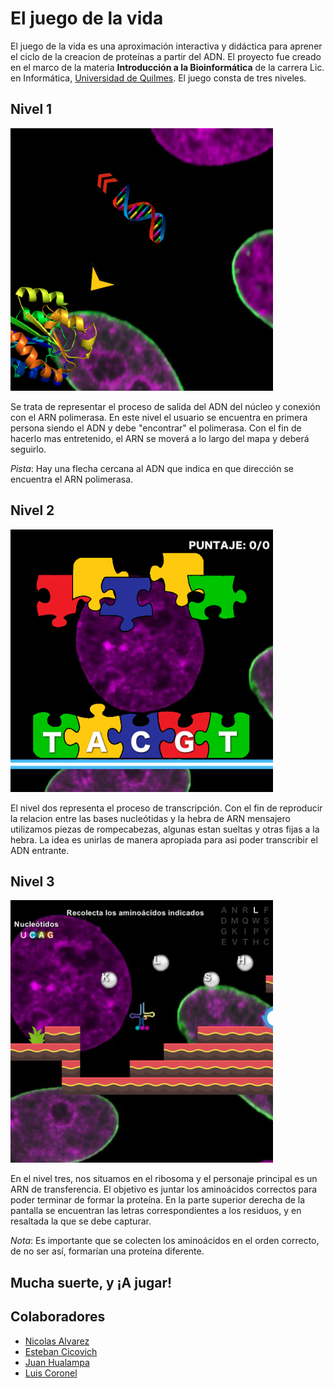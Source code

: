 # El juego de la vida 

El juego de la vida es una aproximación interactiva y didáctica para aprener el ciclo de la creacion de proteínas a partir del ADN. El proyecto fue creado en el marco de la materia **Introducción a la Bioinformática** de la carrera Lic. en Informática, [Universidad de Quilmes](www.unq.edu.ar). El juego consta de tres niveles.

## Nivel 1

![Nivel1](nivel1.png)

Se trata de representar el proceso de salida del ADN del núcleo y conexión con el ARN polimerasa. En este nivel el usuario se encuentra en primera persona siendo el ADN y debe "encontrar" el polimerasa. Con el fin de hacerlo mas entretenido, el ARN se moverá a lo largo del mapa y deberá seguirlo.

*Pista*: Hay una flecha cercana al ADN que indica en que dirección se encuentra el ARN polimerasa.

## Nivel 2

![Nivel2](nivel2.png)

El nivel dos representa el proceso de transcripción. Con el fin de reproducir la relacion entre las bases nucleótidas y la hebra de ARN mensajero utilizamos piezas de rompecabezas, algunas estan sueltas y otras fijas a la hebra. La idea es unirlas de manera apropiada para asi poder transcribir el ADN entrante.

## Nivel 3

![Nivel3](nivel3.png)

En el nivel tres, nos situamos en el ribosoma y el personaje principal es un ARN de transferencia. El objetivo es juntar los aminoácidos correctos para poder terminar de formar la proteína.
En la parte superior derecha de la pantalla se encuentran las letras correspondientes a los residuos, y en resaltada la que se debe capturar.

*Nota*: Es importante que se colecten los aminoácidos en el orden correcto, de no ser así, formarían una proteína diferente.

## Mucha suerte, y ¡A jugar!
## Colaboradores 
- [Nicolas Alvarez](github.com/nicolas-alv3)
- [Esteban Cicovich](github.com/eacico)
- [Juan Hualampa](github.com/juanhualampa)
- [Luis Coronel](github.com/luchist)